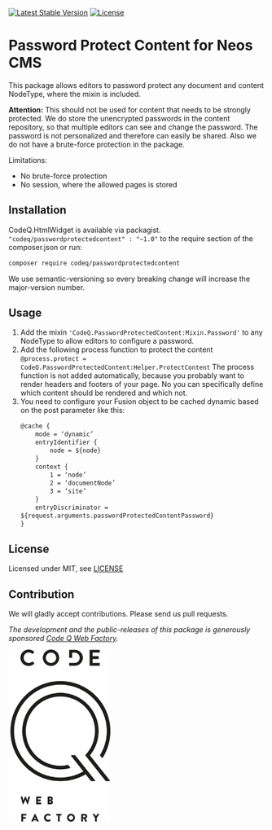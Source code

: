 [![Latest Stable Version](https://poser.pugx.org/codeq/passwordprotectedcontent/v/stable)](https://packagist.org/packages/codeq/passwordprotectedcontent)
[![License](https://poser.pugx.org/codeq/passwordprotectedcontent/license)](LICENSE)

# Password Protect Content for Neos CMS

This package allows editors to password protect any document and content NodeType, where the mixin is included.

**Attention:**
This should not be used for content that needs to be strongly protected. We do store the unencrypted passwords in the 
content repository, so that multiple editors can see and change the password. The password is not personalized and
therefore can easily be shared. Also we do not have a brute-force protection in the package.

Limitations:
 - No brute-force protection
 - No session, where the allowed pages is stored

## Installation

CodeQ.HtmlWidget is available via packagist. `"codeq/passwordprotectedcontent" : "~1.0"` to the require section of the 
composer.json or run:

```bash
composer require codeq/passwordprotectedcontent
```

We use semantic-versioning so every breaking change will increase the major-version number.

## Usage


1. Add the mixin `'CodeQ.PasswordProtectedContent:Mixin.Password'` to any NodeType to allow editors to configure a password.
2. Add the following process function to protect the content 
`@process.protect = CodeQ.PasswordProtectedContent:Helper.ProtectContent`
   The process function is not added automatically, because you probably want to render headers and footers of your page. 
   No you can specifically define which content should be rendered and which not.
3. You need to configure your Fusion object to be cached dynamic based on the post parameter like this:
	```fusion
	@cache {
		mode = ‘dynamic’
		entryIdentifier {
			node = ${node}
		}
		context {
			1 = ‘node’
			2 = ‘documentNode’
			3 = ‘site’
		}
		entryDiscriminator = ${request.arguments.passwordProtectedContentPassword}
	}
	```

## License

Licensed under MIT, see [LICENSE](LICENSE)

## Contribution

We will gladly accept contributions. Please send us pull requests.

*The development and the public-releases of this package is generously sponsored [Code Q Web Factory](http://codeq.at).*

[<img src="codeq.png" alt="Code Q" width="200"/>](http://codeq.at)
